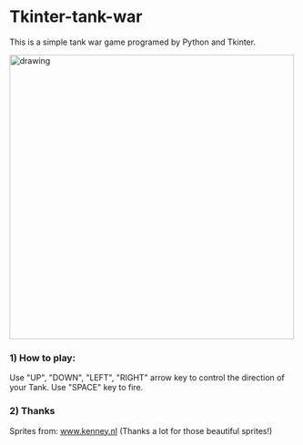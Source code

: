 # Tkinter-tank-war
This is a simple tank war game programed by Python and Tkinter.

<img src="https://github.com/loony-lisa/Tkinter-tank-war/blob/master/pic/tank_war.JPG" alt="drawing" width="500"/>

### 1) How to play:
Use "UP", "DOWN", "LEFT", "RIGHT" arrow key to control the direction of your Tank.
Use "SPACE" key to fire.

### 2) Thanks
Sprites from: www.kenney.nl (Thanks a lot for those beautiful sprites!)

